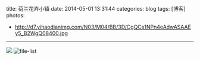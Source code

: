 title: 荷兰花卉小镇
date: 2014-05-01 13:31:44
categories: blog
tags: [博客]
photos:
- http://d7.yihaodianimg.com/N03/M04/BB/3D/CgQCs1NPn4eAdwASAAEy5_B2WgQ08400.jpg
---
![](http://d7.yihaodianimg.com/N03/M04/BB/3D/CgQCs1NPn4eAdwASAAEy5_B2WgQ08400.jpg)
![file-list](http://d7.yihaodianimg.com/N03/M04/BB/3D/CgQCs1NPn4eAdwASAAEy5_B2WgQ08400.jpg)
